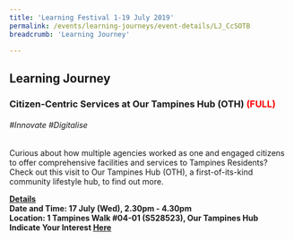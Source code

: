 ```yaml
---
title: 'Learning Festival 1-19 July 2019'
permalink: /events/learning-journeys/event-details/LJ_CcSOTB
breadcrumb: 'Learning Journey'

---
```



## Learning Journey 
### Citizen-Centric Services at Our Tampines Hub (OTH) <font color="red"> (FULL) </font>

###### _#Innovate #Digitalise_

Curious about how multiple agencies worked as one and engaged citizens to offer comprehensive facilities and services to Tampines Residents? Check out this visit to Our Tampines Hub (OTH), a first-of-its-kind community lifestyle hub, to find out more. 

<b><u>Details</u><br>
**Date and Time: 17 July (Wed), 2.30pm - 4.30pm** <br>
**Location: 1 Tampines Walk #04-01 (S528523), Our Tampines Hub** <br>
**Indicate Your Interest [Here](https://www.eventbrite.sg/e/citizen-centric-services-at-our-tampines-hub-oth-tickets-62125959417)** 
